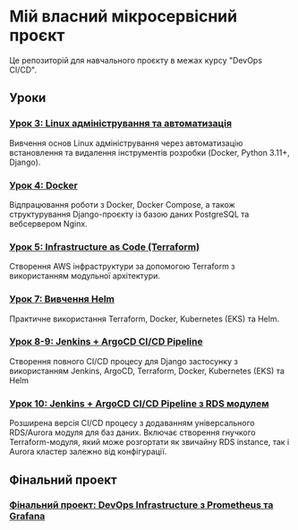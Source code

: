 # Мій власний мікросервісний проєкт
Це репозиторій для навчального проєкту в межах курсу "DevOps CI/CD".

## Уроки

### [Урок 3: Linux адміністрування та автоматизація](./lesson-3/README.md)
Вивчення основ Linux адміністрування через автоматизацію встановлення та видалення інструментів розробки (Docker, Python 3.11+, Django).

### [Урок 4: Docker](./lesson-4/README.md)
Відпрацювання роботи з Docker, Docker Compose, а також структурування Django-проєкту із базою даних PostgreSQL та вебсервером Nginx.

### [Урок 5: Infrastructure as Code (Terraform)](./lesson-5/README.md)
Створення AWS інфраструктури за допомогою Terraform з використанням модульної архітектури.

### [Урок 7: Вивчення Helm](./lesson-7/README.md)
Практичне використання Terraform, Docker, Kubernetes (EKS) та Helm.

### [Урок 8-9: Jenkins + ArgoCD CI/CD Pipeline](./lesson-8-9/README.md)
Створення повного CI/CD процесу для Django застосунку з використанням Jenkins, ArgoCD, Terraform, Docker, Kubernetes (EKS) та Helm

### [Урок 10: Jenkins + ArgoCD CI/CD Pipeline з RDS модулем](./lesson-10/README.md)
Розширена версія CI/CD процесу з додаванням універсального RDS/Aurora модуля для баз даних. Включає створення гнучкого Terraform-модуля, який може розгортати як звичайну RDS instance, так і Aurora кластер залежно від конфігурації.

## Фінальний проект

### [Фінальний проект: DevOps Infrastructure з Prometheus та Grafana](./final-project/README.md)